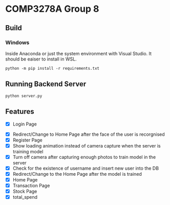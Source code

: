 # COMP3278A Group 8

## Build
### Windows

Inside Anaconda or just the system environment with Visual Studio. It should be eaiser to install in WSL.
```
python -m pip install -r requirements.txt
```
## Running Backend Server
``` 
python server.py
```

## Features
- [x] Login Page
<!-- - [ ] Show camera video when using face id to login -->
- [x] Redirect/Change to Home Page after the face of the user is recorgnised
- [x] Register Page
- [x] Show loading animation instead of camera capture when the server is training model
- [x] Turn off camera after capturing enough photos to train model in the server
- [x] Check for the existence of username and insert new user into the DB
- [x] Redirect/Change to the Home Page after the model is trained
- [x] Home Page
- [x] Transaction Page
- [x] Stock Page
- [x] total_spend
